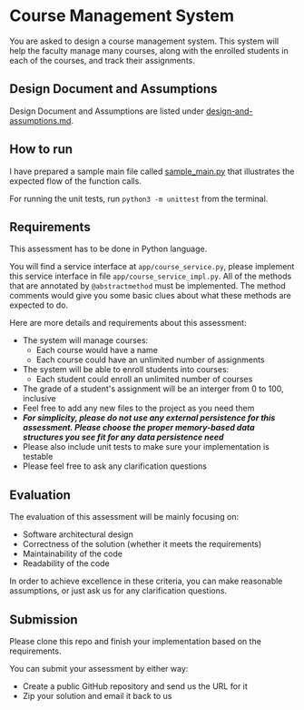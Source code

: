 # Course Management System
You are asked to design a course management system. This system will help the faculty manage many courses, along with the enrolled students in each of the courses, and track their assignments.

## Design Document and Assumptions
Design Document and Assumptions are listed under [design-and-assumptions.md](./design-and-assumption.md).

## How to run
I have prepared a sample main file called [sample_main.py](./sample_main.py) that illustrates the expected flow of the function calls.

For running the unit tests, run ```python3 -m unittest``` from the terminal.

## Requirements
This assessment has to be done in Python language.

You will find a service interface at `app/course_service.py`, please implement this service interface in file `app/course_service_impl.py`. All of the methods that are annotated by `@abstractmethod` must be implemented. The method comments would give you some basic clues about what these methods are expected to do.

Here are more details and requirements about this assessment:
- The system will manage courses:
  - Each course would have a name
  - Each course could have an unlimited number of assignments
- The system will be able to enroll students into courses:
  - Each student could enroll an unlimited number of courses
- The grade of a student's assignment will be an interger from 0 to 100, inclusive
- Feel free to add any new files to the project as you need them
- ***For simplicity, please do not use any external persistence for this assessment. Please choose the proper memory-based data structures you see fit for any data persistence need***
- Please also include unit tests to make sure your implementation is testable
- Please feel free to ask any clarification questions

## Evaluation
The evaluation of this assessment will be mainly focusing on:
- Software architectural design
- Correctness of the solution (whether it meets the requirements)
- Maintainability of the code
- Readability of the code

In order to achieve excellence in these criteria, you can make reasonable assumptions,
or just ask us for any clarification questions.

## Submission
Please clone this repo and finish your implementation based on the requirements.

You can submit your assessment by either way:
- Create a public GitHub repository and send us the URL for it
- Zip your solution and email it back to us
